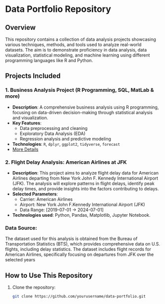 # Data Portfolio Repository

## Overview
This repository contains a collection of data analysis projects showcasing various techniques, methods, and tools used to analyze real-world datasets. The aim is to demonstrate proficiency in data analysis, data visualization, statistical modeling, and machine learning using different programming languages like R and Python.

## Projects Included

### 1. **Business Analysis Project (R Programming, SQL, MatLab & more)**
   - **Description**: A comprehensive business analysis using R programming, focusing on data-driven decision-making through statistical analysis and visualization.
   - **Key Features**:
     - Data preprocessing and cleaning
     - Exploratory Data Analysis (EDA)
     - Regression analysis and predictive modeling
   - **Technologies**: `R`, `dplyr`, `ggplot2`, `tidyverse`, `forecast`
   - [More Details](./business_analysis/README.md) 

### 2. **Flight Delay Analysis: American Airlines at JFK**
   - **Description**: This project aims to analyze flight delay data for American Airlines departing from New York John F. Kennedy International Airport (JFK). The analysis will explore patterns in flight delays, identify peak delay times, and provide insights into the factors contributing to delays.
   - **Selected Parameters**:
     - Carrier: American Airlines
     - Airport: New York John F.Kennedy International Airport (JFK)
     - Data Range: [2019-07-01 -> 2024-07-01]
   - **Technologies used**: Python, Pandas, Matplotlib, Jupyter Notebook.
   ### Data Source: 
   The dataset used for this analysis is obtained from the Bureau of Transportation Statistics (BTS), which provides comprehensive data on U.S. flights, including delay statistics. The dataset includes flight records for American Airlines, specifically focusing on departures from JFK over the selected years 

## How to Use This Repository
1. Clone the repository:
   ```bash
   git clone https://github.com/yourusername/data-portfolio.git
